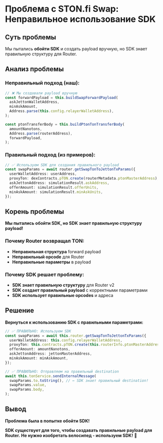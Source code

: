 # Проблема с STON.fi Swap: Неправильное использование SDK

## Суть проблемы

Мы пытались **обойти SDK** и создать payload вручную, но SDK знает правильную структуру для Router.

## Анализ проблемы

### **Неправильный подход (наш):**
```typescript
// ❌ Мы создавали payload вручную
const forwardPayload = this.buildSwapForwardPayload(
  askJettonWalletAddress,
  minAskAmount,
  Address.parse(this.config.relayerWalletAddress),
);

const ptonTransferBody = this.buildPtonTonTransferBody(
  amountNanotons,
  Address.parse(routerAddress),
  forwardPayload,
);
```

### **Правильный подход (из примеров):**
```typescript
// ✅ Используем SDK для создания правильного payload
const swapParams = await router.getSwapTonToJettonTxParams({
  userWalletAddress: userAddress,
  proxyTon: dexContracts.pTON.create(routerMetadata.ptonMasterAddress),
  askJettonAddress: simulationResult.askAddress,
  offerAmount: simulationResult.offerUnits,
  minAskAmount: simulationResult.minAskUnits,
});
```

## Корень проблемы

**Мы пытались обойти SDK, но SDK знает правильную структуру payload!**

### **Почему Router возвращал TON:**
- **Неправильная структура** forward payload
- **Неправильный opcode** для Router
- **Неправильные параметры** в payload

### **Почему SDK решает проблему:**
- **SDK знает правильную структуру** для Router v2
- **SDK создает правильный payload** с корректными параметрами
- **SDK использует правильные opcodes** и адреса

## Решение

**Вернуться к использованию SDK с правильными параметрами:**

```typescript
// ✅ ПРАВИЛЬНО: Используем SDK
const swapParams = await this.router.getSwapTonToJettonTxParams({
  userWalletAddress: this.config.relayerWalletAddress,
  proxyTon: this.contracts.pTON.create(this.routerInfo.ptonMasterAddress),
  offerAmount: amountNanotons,
  askJettonAddress: jettonMasterAddress,
  minAskAmount: minAskAmount,
});

// ✅ ПРАВИЛЬНО: Отправляем на правильный destination
await this.tonService.sendInternalMessage(
  swapParams.to.toString(), // ← SDK знает правильный destination!
  swapParams.value,
  swapParams.body,
);
```

## Вывод

**Проблема была в попытке обойти SDK!**

**SDK существует для того, чтобы создавать правильные payload для Router.**
**Не нужно изобретать велосипед - используем SDK!** 🚀
